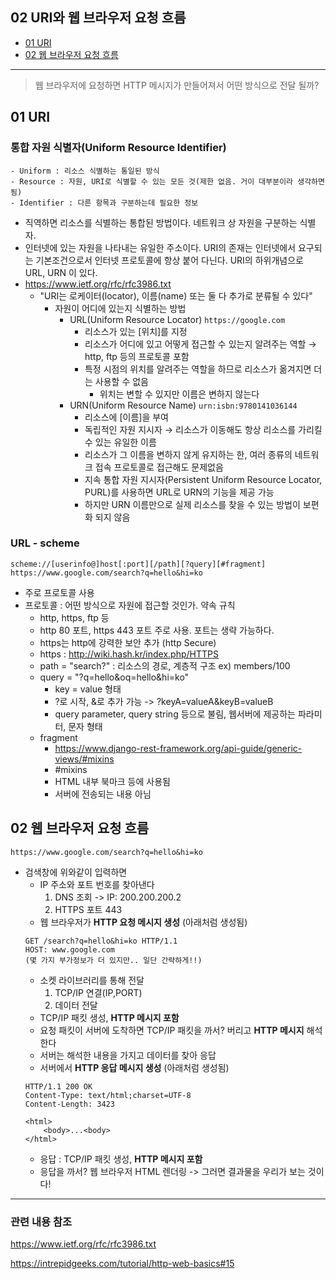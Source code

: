 ## 02 URI와 웹 브라우저 요청 흐름 ##
- [01 URI](#1)
- [02 웹 브라우저 요청 흐름](#2)

---

> 웹 브라우저에 요청하면 HTTP 메시지가 만들어져서 어떤 방식으로 전달 될까? 

<a name="1"></a>
## 01 URI ##
### 통합 자원 식별자(Uniform Resource Identifier) ###
```
- Uniform : 리소스 식별하는 통일된 방식
- Resource : 자원, URI로 식별할 수 있는 모든 것(제한 없음. 거이 대부분이라 생각하면 됨)
- Identifier : 다른 항목과 구분하는데 필요한 정보
```
- 직역하면 리소스를 식별하는 통합된 방법이다. 네트워크 상 자원을 구분하는 식별자.
- 인터넷에 있는 자원을 나타내는 유일한 주소이다. URI의 존재는 인터넷에서 요구되는 기본조건으로서 인터넷 프로토콜에 항상 붙어 다닌다. URI의 하위개념으로 URL, URN 이 있다.
- https://www.ietf.org/rfc/rfc3986.txt 
    - "URI는 로케이터(locator), 이름(name) 또는 둘 다 추가로 분류될 수 있다"
        - 자원이 어디에 있는지 식별하는 방법
            - URL(Uniform Resource Locator) 
                ``` https://google.com ```
                - 리소스가 있는 [위치]를 지정
                - 리소스가 어디에 있고 어떻게 접근할 수 있는지 알려주는 역할 → http, ftp 등의 프로토콜 포함
                - 특정 시점의 위치를 알려주는 역할을 하므로 리소스가 옮겨지면 더는 사용할 수 없음
                    - 위치는 변할 수 있지만 이름은 변하지 않는다
            - URN(Uniform Resource Name)
                ``` urn:isbn:9780141036144 ```
                - 리소스에 [이름]을 부여
                - 독립적인 자원 지시자 → 리소스가 이동해도 항상 리소스를 가리킬 수 있는 유일한 이름
                - 리소스가 그 이름을 변하지 않게 유지하는 한, 여러 종류의 네트워크 접속 프로토콜로 접근해도 문제없음
                - 지속 통합 자원 지시자(Persistent Uniform Resource Locator, PURL)를 사용하면 URL로 URN의 기능을 제공 가능
                - 하지만 URN 이름만으로 실제 리소스를 찾을 수 있는 방법이 보편화 되지 않음

### URL - scheme ####

    scheme://[userinfo@]host[:port][/path][?query][#fragment]
    https://www.google.com/search?q=hello&hi=ko

- 주로 프로토콜 사용
- 프로토콜 : 어떤 방식으로 자원에 접근할 것인가. 약속 규칙
    - http, https, ftp 등
    - http 80 포트, https 443 포트 주로 사용. 포트는 생략 가능하다.
    - https는 http에 강력한 보안 추가 (http Secure)
    - https : http://wiki.hash.kr/index.php/HTTPS
    - path = "search?" : 리소스의 경로, 계층적 구조 ex) members/100
    - query = "?q=hello&oq=hello&hi=ko"
        - key = value 형태
        - ?로 시작, &로 추가 가능 -> ?keyA=valueA&keyB=valueB
        - query parameter, query string 등으로 불림, 웹서버에 제공하는 파라미터, 문자 형태
    - fragment
        - https://www.django-rest-framework.org/api-guide/generic-views/#mixins
        - #mixins
        - HTML 내부 북마크 등에 사용됨
        - 서버에 전송되는 내용 아님



<a name="2"></a>
## 02 웹 브라우저 요청 흐름 ##

    https://www.google.com/search?q=hello&hi=ko

- 검색창에 위와같이 입력하면
    - IP 주소와 포트 번호를 찾아낸다
        1) DNS 조회 -> IP: 200.200.200.2
        2) HTTPS 포트 443
    - 웹 브라우저가 **HTTP 요청 메시지 생성** (아래처럼 생성됨)
    ```
    GET /search?q=hello&hi=ko HTTP/1.1
    HOST: www.google.com
    (몇 가지 부가정보가 더 있지만.. 일단 간략하게!!)
    ```
    - 소켓 라이브러리를 통해 전달
        1) TCP/IP 연결(IP,PORT)
        2) 데이터 전달
    - TCP/IP 패킷 생성, **HTTP 메시지 포함**
    - 요청 패킷이 서버에 도착하면 TCP/IP 패킷을 까서? 버리고 **HTTP 메시지** 해석한다
    - 서버는 해석한 내용을 가지고 데이터를 찾아 응답
    - 서버에서 **HTTP 응답 메시지 생성** (아래처럼 생성됨)
    ```
    HTTP/1.1 200 OK
    Content-Type: text/html;charset=UTF-8
    Content-Length: 3423

    <html>
        <body>...<body>
    </html>
    ```
    - 응답 : TCP/IP 패킷 생성, **HTTP 메시지 포함**
    - 응답을 까서? 웹 브라우저 HTML 렌더링 -> 그러면 결과물을 우리가 보는 것이다!


---
### 관련 내용 참조 ###
https://www.ietf.org/rfc/rfc3986.txt

https://intrepidgeeks.com/tutorial/http-web-basics#15
